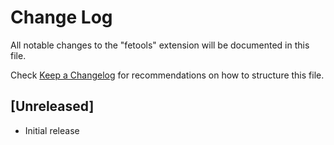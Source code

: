 # Change Log

All notable changes to the "fetools" extension will be documented in this file.

Check [Keep a Changelog](http://keepachangelog.com/) for recommendations on how to structure this file.

## [Unreleased]

- Initial release